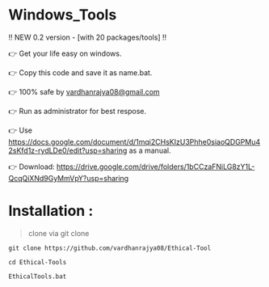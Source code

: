 # Windows_Tools
‼ NEW 0.2 version - [with 20 packages/tools] ‼

👉 Get your life easy on windows.

👉 Copy this code and save it as name.bat.

👉 100% safe by vardhanrajya08@gmail.com

👉 Run as administrator for best respose. 

👉 Use https://docs.google.com/document/d/1mqi2CHsKIzU3Phhe0siaoQDGPMu42sKfd1z-rydLDe0/edit?usp=sharing as a manual.

👉 Download: https://drive.google.com/drive/folders/1bCCzaFNiLG8zY1L-QcqQiXNd9GyMmVpY?usp=sharing


# Installation :
> clone via git clone

```
git clone https://github.com/vardhanrajya08/Ethical-Tool
```
```
cd Ethical-Tools
```
```
EthicalTools.bat
```
